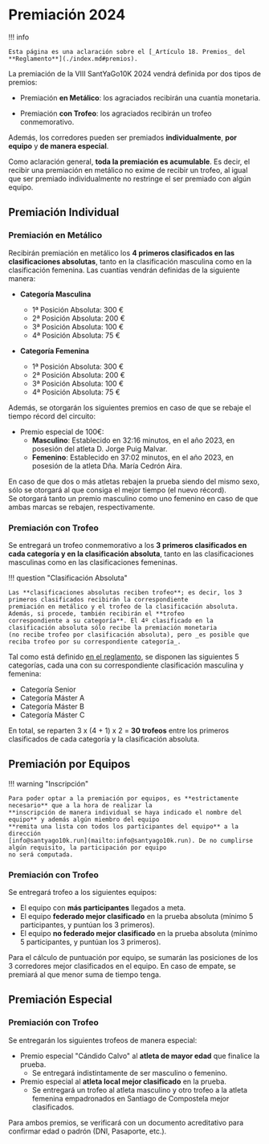 # Premiación 2024

!!! info

    Esta página es una aclaración sobre el [_Artículo 18. Premios_ del **Reglamento**](./index.md#premios).

La premiación de la VIII SantYaGo10K 2024 vendrá definida por dos tipos de premios:

* Premiación **en Metálico**: los agraciados recibirán una cuantía monetaria.

* Premiación **con Trofeo**: los agraciados recibirán un trofeo conmemorativo.

Además, los corredores pueden ser premiados **individualmente**, **por equipo** y **de manera especial**.

Como aclaración general, **toda la premiación es acumulable**. Es decir, el recibir una premiación en metálico
no exime de recibir un trofeo, al igual que ser premiado individualmente no restringe el ser premiado con algún equipo.

## Premiación Individual

### Premiación en Metálico

Recibirán premiación en metálico los **4 primeros clasificados en las clasificaciones absolutas**, tanto en la
clasificación masculina como en la clasificación femenina. Las cuantías vendrán definidas de la siguiente manera:

* **Categoría Masculina**
    * 1ª Posición Absoluta: 300 €
    * 2ª Posición Absoluta: 200 €
    * 3ª Posición Absoluta: 100 €
    * 4ª Posición Absoluta: 75 €

* **Categoría Femenina**
    * 1ª Posición Absoluta: 300 €
    * 2ª Posición Absoluta: 200 €
    * 3ª Posición Absoluta: 100 €
    * 4ª Posición Absoluta: 75 €

Además, se otorgarán los siguientes premios en caso de que se rebaje el tiempo récord del circuito:

* Premio especial de 100€:
    * **Masculino**: Establecido en 32:16 minutos, en el año 2023, en posesión del atleta D. Jorge Puig Malvar.
    * **Femenino**: Establecido en 37:02 minutos, en el año 2023, en posesión de la atleta Dña. María Cedrón Aira.

En caso de que dos o más atletas rebajen la prueba siendo del mismo sexo, sólo se otorgará al que consiga el mejor
tiempo (el nuevo récord).  
Se otorgará tanto un premio masculino como uno femenino en caso de que ambas marcas se rebajen, respectivamente.

### Premiación con Trofeo

Se entregará un trofeo conmemorativo a los **3 primeros clasificados en cada categoría y en la clasificación absoluta**,
tanto en las clasificaciones masculinas como en las clasificaciones femeninas.

!!! question "Clasificación Absoluta"

    Las **clasificaciones absolutas reciben trofeo**; es decir, los 3 primeros clasificados recibirán la correspondiente
    premiación en metálico y el trofeo de la clasificación absoluta. Además, si procede, también recibirán el **trofeo
    correspondiente a su categoría**. El 4º clasificado en la clasificación absoluta sólo recibe la premiación monetaria
    (no recibe trofeo por clasificación absoluta), pero _es posible que reciba trofeo por su correspondiente categoría_.

Tal como está definido [en el reglamento](./index.md), se disponen las siguientes 5 categorías, cada una con su
correspondiente clasificación masculina y femenina:

* Categoría Senior
* Categoría Máster A
* Categoría Máster B
* Categoría Máster C

En total, se reparten 3 x (4 + 1) x 2 = **30 trofeos** entre los primeros clasificados de cada categoría y la
clasificación absoluta.

## Premiación por Equipos

!!! warning "Inscripción"

    Para poder optar a la premiación por equipos, es **estrictamente necesario** que a la hora de realizar la
    **inscripción de manera individual se haya indicado el nombre del equipo** y además algún miembro del equipo
    **remita una lista con todos los participantes del equipo** a la dirección
    [info@santyago10k.run](mailto:info@santyago10k.run). De no cumplirse algún requisito, la participación por equipo
    no será computada.

### Premiación con Trofeo

Se entregará trofeo a los siguientes equipos:

* El equipo con **más participantes** llegados a meta.
* El equipo **federado mejor clasificado** en la prueba absoluta (mínimo 5 participantes, y puntúan los 3 primeros).
* El equipo **no federado mejor clasificado** en la prueba absoluta (mínimo 5 participantes, y puntúan los 3 primeros).

Para el cálculo de puntuación por equipo, se sumarán las posiciones de los 3 corredores mejor clasificados en el equipo.
En caso de empate, se premiará al que menor suma de tiempo tenga.

## Premiación Especial

### Premiación con Trofeo

Se entregarán los siguientes trofeos de manera especial:

* Premio especial "Cándido Calvo" al **atleta de mayor edad** que finalice la prueba.
    * Se entregará indistintamente de ser masculino o femenino.
* Premio especial al **atleta local mejor clasificado** en la prueba.
    * Se entregará un trofeo al atleta masculino y otro trofeo a la atleta femenina empadronados en Santiago de
      Compostela mejor clasificados.

Para ambos premios, se verificará con un documento acreditativo para confirmar edad o padrón (DNI, Pasaporte, etc.).
